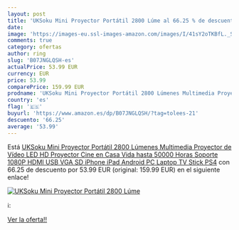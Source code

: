 ```yaml
---
layout: post
title: 'UKSoku Mini Proyector Portátil 2800 Lúme al 66.25 % de descuento'
date: 
image: 'https://images-eu.ssl-images-amazon.com/images/I/41sY2oTKBfL._SL200_.jpg'
comments: true
category: ofertas
author: ring
slug: 'B07JNGLQSH-es'
actualPrice: 53.99 EUR
currency: EUR
price: 53.99
comparePrice: 159.99 EUR
prodname: 'UKSoku Mini Proyector Portátil 2800 Lúmenes Multimedia Proyector de Vídeo LED HD Proyector Cine en Casa Vida hasta 50000 Horas Soporte 1080P HDMI USB VGA SD iPhone iPad Android PC Laptop TV Stick PS4'
country: 'es'
flag: '🇪🇸'
buyurl: 'https://www.amazon.es/dp/B07JNGLQSH/?tag=tolees-21'
descuento: '66.25'
average: '53.99'
---
```


Está [UKSoku Mini Proyector Portátil 2800 Lúmenes Multimedia Proyector de Vídeo LED HD Proyector Cine en Casa Vida hasta 50000 Horas Soporte 1080P HDMI USB VGA SD iPhone iPad Android PC Laptop TV Stick PS4](https://www.amazon.es/dp/B07JNGLQSH/?tag=tolees-21) con 66.25 de descuento por 53.99 EUR (original: 159.99 EUR) en el siguiente enlace!

[![UKSoku Mini Proyector Portátil 2800 Lúme](https://images-eu.ssl-images-amazon.com/images/I/41sY2oTKBfL._SL200_.jpg)](https://www.amazon.es/dp/B07JNGLQSH/?tag=tolees-21)

ℹ️:


[Ver la oferta!!](https://www.amazon.es/dp/B07JNGLQSH/?tag=tolees-21)

